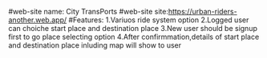 #web-site name: City TransPorts
#web-site site:https://urban-riders-another.web.app/
#Features:
1.Variuos ride system option
2.Logged user can choiche start place and destination place
3.New user should be signup first to go place selecting option
4.After confirmmation,details of start place and destination place inluding map will show to user
